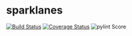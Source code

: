 sparklanes
==========

[![Build Status](https://travis-ci.org/ksbg/pyspark-etl.svg?branch=example)](https://travis-ci.org/ksbg/pyspark-etl?branch=example) [![Coverage Status](https://coveralls.io/repos/github/ksbg/pyspark-etl/badge.svg?branch=example)](https://coveralls.io/github/ksbg/pyspark-etl?branch=example) ![pylint Score](https://mperlet.github.io/pybadge/badges/9.92.svg)
